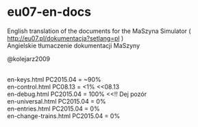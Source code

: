 # eu07-en-docs
English translation of the documents for the MaSzyna Simulator ( http://eu07.pl/dokumentacja?setlang=pl ) <br>
Angielskie tłumaczenie dokumentacji MaSzyny 

@kolejarz2009

<br> en-keys.html PC2015.04 = ~90%
<br> en-control.html PC08.13 = <1% <<08.13
<br> en-debug.html PC2015.04 = 100%   <<!! Dej pozór
<br> en-universal.html PC2015.04 = 0%
<br> en-entries.html PC2015.04 = 0%
<br> en-change-trains.html PC2015.04 = 0%
